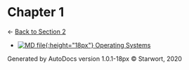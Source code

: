 # Chapter 1

← [Back to Section 2](..)

- [![MD file](https://img.icons8.com/windows/512/4a90e2/regular-document.png){:height="18px"} Operating Systems](operating_systems.html)

Generated by AutoDocs version 1.0.1-18px © Starwort, 2020
